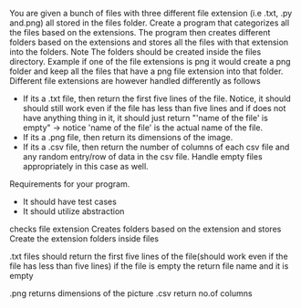 You are given a bunch of files with three different file extension (i.e .txt, .py and.png) all stored in the files folder. Create a program that categorizes all the files based on the extensions. The program then creates different folders based on the extensions and stores all the files with that extension into the folders. Note The folders should be created inside the files directory. Example if one of the file extensions is png it would create a png folder and keep all the files that have a png file extension into that folder. Different file extensions are however handled differently as follows
* If its a .txt file, then return the first five lines of the file. Notice, it should should still work even if the file has less than five lines and if does not have anything thing in it, it should just return
    "'name of the file' is empty" -> notice 'name of the file' is the actual name of the file.
* If its a .png file, then return its dimensions of the image.
* If its a .csv file, then return the number of columns of each csv file and any random entry/row of data in the csv file. Handle empty files appropriately in this case as well.

Requirements for your program.
* It should have test cases
* It should utilize abstraction


checks file extension
Creates folders based on the extension and stores
Create the extension folders inside files

.txt files should
  return the first five lines of the file(should work even if the file has less than five lines)
  if the file is empty the return file name and it is empty

.png
  returns dimensions of the picture
.csv
  return no.of columns
